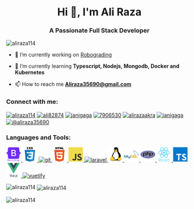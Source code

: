 <h1 align="center">Hi 👋, I'm Ali Raza</h1>
<h3 align="center">A Passionate Full Stack Developer</h3>

<p align="left"> <img src="https://komarev.com/ghpvc/?username=aliraza114&label=Profile%20views&color=0e75b6&style=flat" alt="aliraza114" /> </p>

- 🔭 I’m currently working on [Robograding](https://robograding.com/)

- 🌱 I’m currently learning **Typescript, Nodejs, Mongodb, Docker and Kubernetes**

- 📫 How to reach me **Aliraza35690@gmail.com**

<h3 align="left">Connect with me:</h3>
<p align="left">
<a href="https://dev.to/aliraza114" target="blank"><img align="center" src="https://cdn.jsdelivr.net/npm/simple-icons@3.0.1/icons/dev-dot-to.svg" alt="aliraza114" height="30" width="40" /></a>
<a href="https://twitter.com/ali82874" target="blank"><img align="center" src="https://raw.githubusercontent.com/rahuldkjain/github-profile-readme-generator/master/src/images/icons/Social/twitter.svg" alt="ali82874" height="30" width="40" /></a>
<a href="https://linkedin.com/in/janigaga" target="blank"><img align="center" src="https://raw.githubusercontent.com/rahuldkjain/github-profile-readme-generator/master/src/images/icons/Social/linked-in-alt.svg" alt="janigaga" height="30" width="40" /></a>
<a href="https://stackoverflow.com/users/7906530" target="blank"><img align="center" src="https://raw.githubusercontent.com/rahuldkjain/github-profile-readme-generator/master/src/images/icons/Social/stack-overflow.svg" alt="7906530" height="30" width="40" /></a>
<a href="https://fb.com/alirazaakra" target="blank"><img align="center" src="https://raw.githubusercontent.com/rahuldkjain/github-profile-readme-generator/master/src/images/icons/Social/facebook.svg" alt="alirazaakra" height="30" width="40" /></a>
<a href="https://instagram.com/janigaga" target="blank"><img align="center" src="https://raw.githubusercontent.com/rahuldkjain/github-profile-readme-generator/master/src/images/icons/Social/instagram.svg" alt="janigaga" height="30" width="40" /></a>
<a href="https://medium.com/@aliraza35690" target="blank"><img align="center" src="https://raw.githubusercontent.com/rahuldkjain/github-profile-readme-generator/master/src/images/icons/Social/medium.svg" alt="@aliraza35690" height="30" width="40" /></a>
</p>

<h3 align="left">Languages and Tools:</h3>
<p align="left"> <a href="https://getbootstrap.com" target="_blank"> <img src="https://raw.githubusercontent.com/devicons/devicon/master/icons/bootstrap/bootstrap-plain-wordmark.svg" alt="bootstrap" width="40" height="40"/> </a> <a href="https://www.w3schools.com/css/" target="_blank"> <img src="https://raw.githubusercontent.com/devicons/devicon/master/icons/css3/css3-original-wordmark.svg" alt="css3" width="40" height="40"/> </a> <a href="https://git-scm.com/" target="_blank"> <img src="https://www.vectorlogo.zone/logos/git-scm/git-scm-icon.svg" alt="git" width="40" height="40"/> </a> <a href="https://www.w3.org/html/" target="_blank"> <img src="https://raw.githubusercontent.com/devicons/devicon/master/icons/html5/html5-original-wordmark.svg" alt="html5" width="40" height="40"/> </a> <a href="https://developer.mozilla.org/en-US/docs/Web/JavaScript" target="_blank"> <img src="https://raw.githubusercontent.com/devicons/devicon/master/icons/javascript/javascript-original.svg" alt="javascript" width="40" height="40"/> </a> <a href="https://laravel.com/" target="_blank"> <img src="https://static-00.iconduck.com/assets.00/laravel-icon-497x512-uwybstke.png" alt="laravel" width="40" height="40"/> </a> <a href="https://www.linux.org/" target="_blank"> <img src="https://raw.githubusercontent.com/devicons/devicon/master/icons/linux/linux-original.svg" alt="linux" width="40" height="40"/> </a> <a href="https://www.mysql.com/" target="_blank"> <img src="https://raw.githubusercontent.com/devicons/devicon/master/icons/mysql/mysql-original-wordmark.svg" alt="mysql" width="40" height="40"/> </a> <a href="https://www.php.net" target="_blank"> <img src="https://raw.githubusercontent.com/devicons/devicon/master/icons/php/php-original.svg" alt="php" width="40" height="40"/> </a> <a href="https://reactjs.org/" target="_blank"> <img src="https://raw.githubusercontent.com/devicons/devicon/master/icons/react/react-original-wordmark.svg" alt="react" width="40" height="40"/> </a> <a href="https://www.typescriptlang.org/" target="_blank"> <img src="https://raw.githubusercontent.com/devicons/devicon/master/icons/typescript/typescript-original.svg" alt="typescript" width="40" height="40"/> </a> <a href="https://vuejs.org/" target="_blank"> <img src="https://raw.githubusercontent.com/devicons/devicon/master/icons/vuejs/vuejs-original-wordmark.svg" alt="vuejs" width="40" height="40"/> </a> <a href="https://vuetifyjs.com/en/" target="_blank"> <img src="https://bestofjs.org/logos/vuetify.svg" alt="vuetify" width="40" height="40"/> </a> </p>

<p><img align="left" src="https://github-readme-stats.vercel.app/api/top-langs?username=aliraza114&show_icons=true&locale=en&layout=compact" alt="aliraza114" /></p>

<p>&nbsp;<img align="center" src="https://github-readme-stats.vercel.app/api?username=aliraza114&show_icons=true&locale=en" alt="aliraza114" /></p>

<p><img align="center" src="https://github-readme-streak-stats.herokuapp.com/?user=aliraza114&" alt="aliraza114" /></p>
